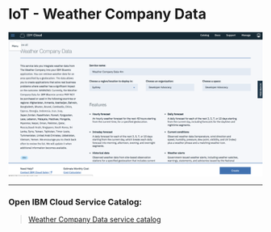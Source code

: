 # IoT - Weather Company Data

![](../img/weather-catalog.png)

<hr>

### Open IBM Cloud Service Catalog:

> [Weather Company Data service catalog](https://console.bluemix.net/catalog/services/weather-company-data)
